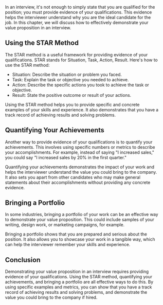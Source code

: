 
In an interview, it's not enough to simply state that you are qualified for the position; you must provide evidence of your qualifications. This evidence helps the interviewer understand why you are the ideal candidate for the job. In this chapter, we will discuss how to effectively demonstrate your value proposition in an interview.

Using the STAR Method
---------------------

The STAR method is a useful framework for providing evidence of your qualifications. STAR stands for Situation, Task, Action, Result. Here's how to use the STAR method:

* Situation: Describe the situation or problem you faced.
* Task: Explain the task or objective you needed to achieve.
* Action: Describe the specific actions you took to achieve the task or objective.
* Result: State the positive outcome or result of your actions.

Using the STAR method helps you to provide specific and concrete examples of your skills and experience. It also demonstrates that you have a track record of achieving results and solving problems.

Quantifying Your Achievements
-----------------------------

Another way to provide evidence of your qualifications is to quantify your achievements. This involves using specific numbers or metrics to describe your accomplishments. For example, instead of saying "I increased sales," you could say "I increased sales by 20% in the first quarter."

Quantifying your achievements demonstrates the impact of your work and helps the interviewer understand the value you could bring to the company. It also sets you apart from other candidates who may make general statements about their accomplishments without providing any concrete evidence.

Bringing a Portfolio
--------------------

In some industries, bringing a portfolio of your work can be an effective way to demonstrate your value proposition. This could include samples of your writing, design work, or marketing campaigns, for example.

Bringing a portfolio shows that you are prepared and serious about the position. It also allows you to showcase your work in a tangible way, which can help the interviewer remember your skills and experience.

Conclusion
----------

Demonstrating your value proposition in an interview requires providing evidence of your qualifications. Using the STAR method, quantifying your achievements, and bringing a portfolio are all effective ways to do this. By using specific examples and metrics, you can show that you have a track record of achieving results and solving problems, and demonstrate the value you could bring to the company if hired.
